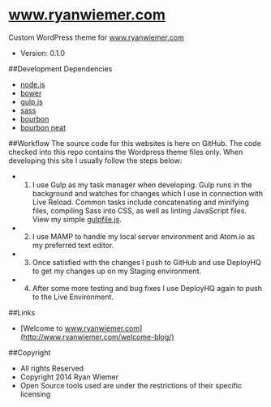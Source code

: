 www.ryanwiemer.com
==
Custom WordPress theme for www.ryanwiemer.com
- Version: 0.1.0

##Development Dependencies
- [node.js](http://nodejs.org/)
- [bower](http://bower.io/)
- [gulp.js](http://gulpjs.com/)
- [sass](http://sass-lang.com/)
- [bourbon](http://bourbon.io/)
- [bourbon neat](http://neat.bourbon.io/)

##Workflow
The source code for this websites is here on GitHub. The code checked into this repo contains the Wordpress theme files only. When developing this site I usually follow the steps below:
- 1. I use Gulp as my task manager when developing. Gulp runs in the background and watches for changes which I use in connection with Live Reload. Common tasks include concatenating and minifying files, compiling Sass into CSS, as well as linting JavaScript files. View my simple [gulpfile.js](https://github.com/ryanwiemer/rw/blob/master/gulpfile.js).
- 2. I use MAMP to handle my local server environment and Atom.io as my preferred text editor.  
- 3. Once satisfied with the changes I push to GitHub and use DeployHQ to get my changes up on my Staging environment.
- 4. After some more testing and bug fixes I use DeployHQ again to push to the Live Environment.

##Links
- [Welcome to www.ryanwiemer.com](http://www.ryanwiemer.com/welcome-blog/)

##Copyright
- All rights Reserved
- Copyright 2014 Ryan Wiemer
- Open Source tools used are under the restrictions of their specific licensing
